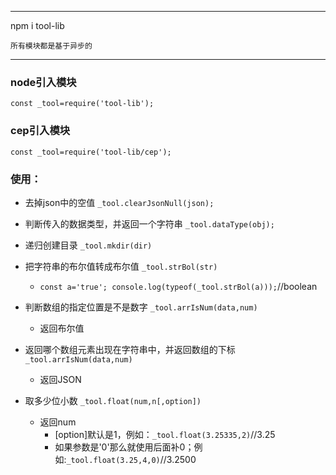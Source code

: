 ***
npm i tool-lib

    所有模块都是基于异步的
***
### node引入模块
`const _tool=require('tool-lib');`
### cep引入模块
`const _tool=require('tool-lib/cep');`
### 使用：
* 去掉json中的空值
`_tool.clearJsonNull(json);`

* 判断传入的数据类型，并返回一个字符串
`_tool.dataType(obj);`

* 递归创建目录
`_tool.mkdir(dir)`

* 把字符串的布尔值转成布尔值
`_tool.strBol(str)`
    *   `const a='true'; console.log(typeof(_tool.strBol(a)));`//boolean
* 判断数组的指定位置是不是数字
`_tool.arrIsNum(data,num)`
    *   返回布尔值
* 返回哪个数组元素出现在字符串中，并返回数组的下标
`_tool.arrIsNum(data,num)`
    *   返回JSON
* 取多少位小数
`_tool.float(num,n[,option])`
    *   返回num
        * [option]默认是1，例如：`_tool.float(3.25335,2)`//3.25
        *   如果参数是'0'那么就使用后面补0；例如:`_tool.float(3.25,4,0)`//3.2500